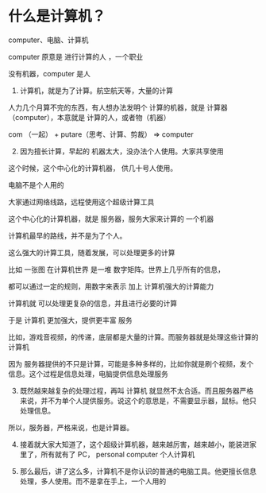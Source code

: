 # 什么是计算机？

computer、电脑、计算机

computer 原意是 进行计算的人 ，一个职业

没有机器，computer 是人


1. 计算机，就是为了计算。航空航天等，大量的计算

人力几个月算不完的东西，有人想办法发明个 计算的机器，就是 计算器（computer），本意就是 计算的人，或者物（机器）

com （一起） + putare（思考、计算、剪裁） => computer

2. 因为擅长计算，早起的 机器太大，没办法个人使用。大家共享使用

这个时候，这个中心化的计算机器， 供几十号人使用。

电脑不是个人用的

大家通过网络线路，远程使用这个超级计算工具

这个中心化的计算机器，就是 服务器，服务大家来计算的 一个机器


计算机最早的路线，并不是为了个人。

这么强大的计算工具，随着发展，可以处理更多的计算

比如 一张图 在计算机世界 是一堆 数字矩阵。世界上几乎所有的信息，

都可以通过一定的规则，用数字来表示 加上 计算机强大的计算能力

计算机就 可以处理更复杂的信息，并且进行必要的计算

于是 计算机 更加强大，提供更丰富 服务

比如，游戏音视频，的传递，底层都是大量的计算。而服务器就是处理这些计算的 计算机

因为 服务器提供的不只是计算，可能是多种多样的，比如你就是刷个视频，发个信息。这个过程是信息处理，电脑提供信息处理服务


3. 既然越来越复杂的处理过程，再叫 计算机 就显然不太合适。而且服务器严格来说，并不为单个人提供服务。说这个的意思是，不需要显示器，鼠标。他只处理信息。

所以，服务器，严格来说，也是计算器。


4. 接着就大家大知道了，这个超级计算机器，越来越厉害，越来越小，能装进家里了，所有就有了 PC，
personal computer 个人计算机


5. 那么最后，讲了这么多，计算机不是你认识的普通的电脑工具。他更擅长信息处理，多人使用。而不是拿在手上，一个人用的
